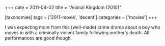 +++
date = 2011-04-02
title = "Animal Kingdom (2010)"

[taxonomies]
tags = ['2011-movie', 'decent']
categories = ['movies']
+++

I was expecting more from this (well-made) crime drama about a boy who
moves in with a criminally violent family following mother's death. All
performances are good though.
